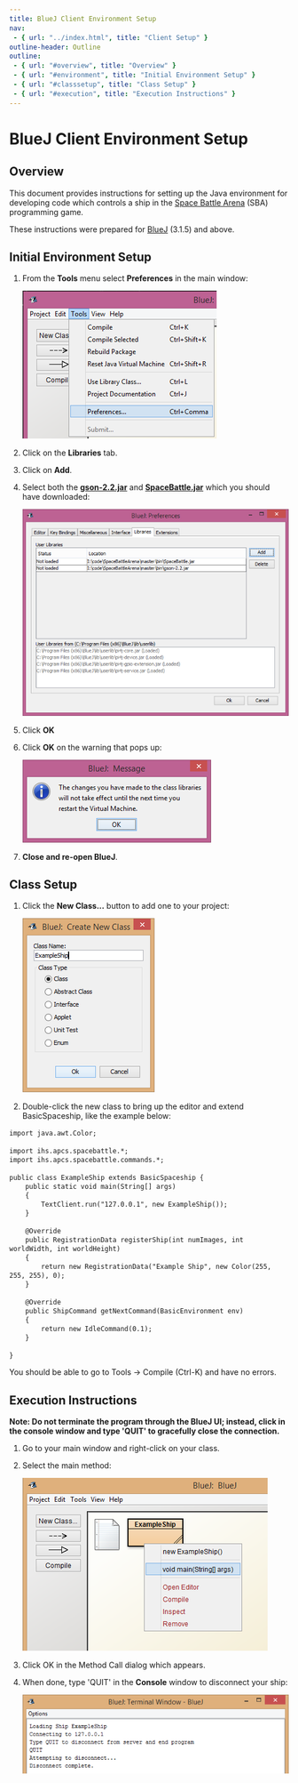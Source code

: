 ```yaml
---
title: BlueJ Client Environment Setup
nav:
 - { url: "../index.html", title: "Client Setup" }
outline-header: Outline
outline:
 - { url: "#overview", title: "Overview" }
 - { url: "#environment", title: "Initial Environment Setup" }
 - { url: "#classsetup", title: "Class Setup" }
 - { url: "#execution", title: "Execution Instructions" }
---
```


BlueJ Client Environment Setup
=====================

<a name="overview"></a>Overview
-----------

This document provides instructions for setting up the Java environment for developing code which controls a ship in the [Space Battle Arena](http://battlearena.mikeware.com/) (SBA) programming game.

These instructions were prepared for [BlueJ](http://www.bluej.org/) (3.1.5) and above.

<a name="environment"></a>Initial Environment Setup
-----------------------------

1. From the **Tools** menu select **Preferences** in the main window:

	![Tools Preferences](PreferencesMenu.png)

2. Click on the **Libraries** tab.	

3. Click on **Add**.

4. Select both the **[gson-2.2.jar](https://github.com/Mikeware/SpaceBattleArena/releases/download/v1.0.0/gson-2.2.jar)** and **[SpaceBattle.jar](https://github.com/Mikeware/SpaceBattleArena/releases/download/v1.0.0/SpaceBattle.jar)** which you should have downloaded:

	![Libraries Tab](LibrariesTab.png)
	
5. Click **OK**

6. Click **OK** on the warning that pops up:

	![Warning](Warning.png)
	
7. **Close and re-open BlueJ**.

<a name="classsetup"></a>Class Setup
----------------------

1. Click the **New Class...** button to add one to your project:

	![Add Class](AddClass.png)
	
2. Double-click the new class to bring up the editor and extend BasicSpaceship, like the example below:

<pre><code>import java.awt.Color;

import ihs.apcs.spacebattle.*;
import ihs.apcs.spacebattle.commands.*;

public class ExampleShip extends BasicSpaceship {
    public static void main(String[] args)
    {
        TextClient.run("127.0.0.1", new ExampleShip());
    }
    
    @Override
    public RegistrationData registerShip(int numImages, int worldWidth, int worldHeight)
    {
        return new RegistrationData("Example Ship", new Color(255, 255, 255), 0);
    }
    
    @Override
    public ShipCommand getNextCommand(BasicEnvironment env)
    {
        return new IdleCommand(0.1);
    }
    
}
</code></pre>

You should be able to go to Tools -> Compile (Ctrl-K) and have no errors.
	
<a name="execution"></a>Execution Instructions
-------------------------

**Note: Do not terminate the program through the BlueJ UI; instead, click in the console window and type 'QUIT' to gracefully close the connection.**

1. Go to your main window and right-click on your class.
	
2. Select the main method:

	![Run main](RunMain.png)
	
3. Click OK in the Method Call dialog which appears.

4. When done, type 'QUIT' in the **Console** window to disconnect your ship:

	![Output Window](Disconnect.png)
